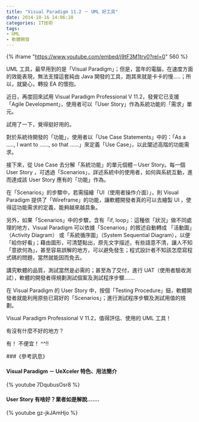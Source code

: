```yaml
---
title: "Visual Paradigm 11.2 － UML 好工具"
date: 2014-10-16 14:06:28
categories: IT技術
tags:
- UML
- 軟體開發
---
```


{% iframe "https://www.youtube.com/embed/j9tF3M1trv0?rel=0" 560 %}

UML 工具，最早用到的是「Visual Paradigm」；但是，當年的電腦，在速度方面的效能表現，無法支撐這套純由 Java 開發的工具，跑其來就是卡卡的慢.....；所以，就變心，轉投 EA 的懷抱。

近日，再度回來試用 Visual Paradigm Professional V 11.2，發覺它已支援「Agile Development」，使用者可以「User Story」作為系統功能的「需求」單元。

試用了一下，覺得挺好用的。
<!-- more -->

對於系統待開發的「功能」，使用者以「Use Case Statements」中的：「As a ....., I want to ......, so that ......」來定義「Use Case」，以此闡述高階的功能需求。

接下來，從 Use Case 去分解「系統功能」的單元個體－User Story。每一個 User Story ，可透過「Scenarios」，詳述系統中的使用者，如何與系統互動，進而達成該 User Story 應有的「功能」作為。

在「Scenarios」的步驟中，若需描繪「UI（使用者操作介面）」，則 Visual Paradigm 提供了「Wireframe」的功能，讓軟體開發者真的可以去繪製 UI ，使得這功能需求的定義，能夠越來越具象。

另外，如果「Scenarios」中的步驟，含有「if, loop」：這種依「狀況」做不同處理的地方，Visual Paradigm 可以依據「Scenarios」的敘述自動轉成 「活動圖」（Activity Diagram） 或「系統循序圖」（System Sequential Diagram），以便「給你好看」；藉由圖形，可清楚點出，原先文字描述，有些語意不清，讓人不知「意欲何為」，甚至容易誤解的地方，可以避免發生；程式設計者不知該怎麼寫程式碼的問題，當然就能因而免去。

講究軟體的品質，測試當然是必需的；甚至為了交付，進行 UAT（使用者驗收測試），軟體的開發者得規劃測試個案及測試程序步驟.......

在 Visual Paradigm 的 User Story 中，按個「Testing Procedure」鈕，軟體開發者就能利用原些已寫好的「Scenarios」；進行測試程序步驟及測試用值的規劃。

Visual Paradigm Professional V 11.2，值得評估、使用的 UML 工具！

有沒有什麼不好的地方？

有！
不便宜！   ^^!!


###《參考訊息》

#### Visual Paradigm － UeXceler 特色、用法簡介

{% youtube 7DqubusOsr8 %}

#### User Story 有啥好？業者如是解說.......

{% youtube gz-jkJAmHjo %}

